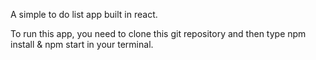 A simple to do list app built in react.

To run this app, you need to clone this git repository and then type npm install & npm start in your terminal.
